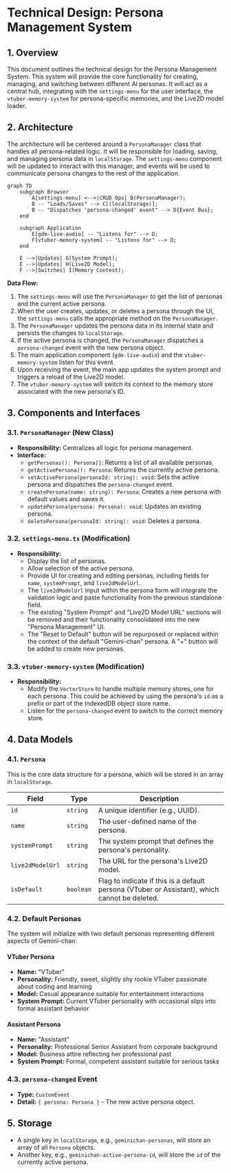# Technical Design: Persona Management System

## 1. Overview
This document outlines the technical design for the Persona Management System. This system will provide the core functionality for creating, managing, and switching between different AI personas. It will act as a central hub, integrating with the `settings-menu` for the user interface, the `vtuber-memory-system` for persona-specific memories, and the Live2D model loader.

## 2. Architecture
The architecture will be centered around a `PersonaManager` class that handles all persona-related logic. It will be responsible for loading, saving, and managing persona data in `localStorage`. The `settings-menu` component will be updated to interact with this manager, and events will be used to communicate persona changes to the rest of the application.

```mermaid
graph TD
    subgraph Browser
        A[settings-menu] <-->|CRUD Ops| B(PersonaManager);
        B -- "Loads/Saves" --> C[(localStorage)];
        B -- "Dispatches 'persona-changed' event" --> D{Event Bus};
    end

    subgraph Application
        E[gdm-live-audio] -- "Listens for" --> D;
        F[vtuber-memory-system] -- "Listens for" --> D;
    end

    E -->|Updates| G(System Prompt);
    E -->|Updates| H(Live2D Model);
    F -->|Switches| I(Memory Context);

```

**Data Flow:**
1.  The `settings-menu` will use the `PersonaManager` to get the list of personas and the current active persona.
2.  When the user creates, updates, or deletes a persona through the UI, the `settings-menu` calls the appropriate method on the `PersonaManager`.
3.  The `PersonaManager` updates the persona data in its internal state and persists the changes to `localStorage`.
4.  If the active persona is changed, the `PersonaManager` dispatches a `persona-changed` event with the new persona object.
5.  The main application component (`gdm-live-audio`) and the `vtuber-memory-system` listen for this event.
6.  Upon receiving the event, the main app updates the system prompt and triggers a reload of the Live2D model.
7.  The `vtuber-memory-system` will switch its context to the memory store associated with the new persona's ID.

## 3. Components and Interfaces

### 3.1. `PersonaManager` (New Class)
- **Responsibility:** Centralizes all logic for persona management.
- **Interface:**
    - `getPersonas(): Persona[]`: Returns a list of all available personas.
    - `getActivePersona(): Persona`: Returns the currently active persona.
    - `setActivePersona(personaId: string): void`: Sets the active persona and dispatches the `persona-changed` event.
    - `createPersona(name: string): Persona`: Creates a new persona with default values and saves it.
    - `updatePersona(persona: Persona): void`: Updates an existing persona.
    - `deletePersona(personaId: string): void`: Deletes a persona.

### 3.2. `settings-menu.ts` (Modification)
- **Responsibility:**
    - Display the list of personas.
    - Allow selection of the active persona.
    - Provide UI for creating and editing personas, including fields for `name`, `systemPrompt`, and `live2dModelUrl`.
    - The `live2dModelUrl` input within the persona form will integrate the validation logic and paste functionality from the previous standalone field.
    - The existing "System Prompt" and "Live2D Model URL" sections will be removed and their functionality consolidated into the new "Persona Management" UI.
    - The "Reset to Default" button will be repurposed or replaced within the context of the default "Gemini-chan" persona. A "+" button will be added to create new personas.

### 3.3. `vtuber-memory-system` (Modification)
- **Responsibility:**
    - Modify the `VectorStore` to handle multiple memory stores, one for each persona. This could be achieved by using the persona's `id` as a prefix or part of the IndexedDB object store name.
    - Listen for the `persona-changed` event to switch to the correct memory store.

## 4. Data Models

### 4.1. `Persona`
This is the core data structure for a persona, which will be stored in an array in `localStorage`.

| Field | Type | Description |
|---|---|---|
| `id` | `string` | A unique identifier (e.g., UUID). |
| `name` | `string` | The user-defined name of the persona. |
| `systemPrompt`| `string` | The system prompt that defines the persona's personality. |
| `live2dModelUrl`| `string` | The URL for the persona's Live2D model. |
| `isDefault` | `boolean` | Flag to indicate if this is a default persona (VTuber or Assistant), which cannot be deleted. |

### 4.2. Default Personas
The system will initialize with two default personas representing different aspects of Gemini-chan:

#### VTuber Persona
- **Name:** "VTuber"
- **Personality:** Friendly, sweet, slightly shy rookie VTuber passionate about coding and learning
- **Model:** Casual appearance suitable for entertainment interactions
- **System Prompt:** Current VTuber personality with occasional slips into formal assistant behavior

#### Assistant Persona  
- **Name:** "Assistant"
- **Personality:** Professional Senior Assistant from corporate background
- **Model:** Business attire reflecting her professional past
- **System Prompt:** Formal, competent assistant suitable for serious tasks


### 4.3. `persona-changed` Event
- **Type:** `CustomEvent`
- **Detail:** `{ persona: Persona }` - The new active persona object.

## 5. Storage
- A single key in `localStorage`, e.g., `geminichan-personas`, will store an array of all `Persona` objects.
- Another key, e.g., `geminichan-active-persona-id`, will store the `id` of the currently active persona.
